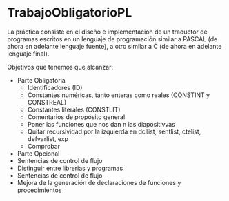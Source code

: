 # TrabajoObligatorioPL 

La práctica consiste en el diseño e implementación de un traductor de programas escritos en
un lenguaje de programación similar a PASCAL (de ahora en adelante lenguaje fuente), a otro
similar a C (de ahora en adelante lenguaje final).

Objetivos que tenemos que alcanzar:

- Parte Obligatoria
    - Identificadores (ID)
    - Constantes numéricas, tanto enteras como reales (CONSTINT y CONSTREAL)
    - Constantes literales (CONSTLIT)
    - Comentarios de propósito general
    - Poner las funciones que nos dan n las diapositivvas
    - Quitar recursividad por la izquierda en dcllist, sentlist, ctelist, defvarlist, exp
    - Comprobar
-  Parte Opcional
- Sentencias de control de flujo
- Distinguir entre librerias y programas
- Sentencias de control de flujo
- Mejora de la generación de declaraciones de funciones y procedimientos
